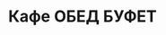 ---
layout: lunch
title: "Кафе ОБЕД БУФЕТ"
description: "<b>Адрес:</b> проспект Жукова 44 (ТЦ Аутлето), второй этаж <br> <b>Режим работы:</b> ежедневно с 10.00 до 18.00 <br><hr> Закажите свой обед с доставкой в офис или на дом!"
subdescription1: "Читайте [условия доставки](/delivery/ 'Условия доставки | ХаусФреш')"
metadescription: "Кафе ОБЕД БУФЕТ на Жукова: адрес, режим работы. Заказать Горячий Комплексный Обед в Офис. Самое вкусное обеденное меню. Доступные цены, Скидки. Организация Корпоративного Питания. Доставка обедов в офис и на дом"
metakeywords: "Кафе ОБЕД БУФЕТ на Жукова: адрес, режим работы. Заказ домашних комплексных обедов: Салаты, Супы, Вторые блюда, Гарниры, Хлеб, Выпечка, Напитки. Корпоративное питание. Доставка обедов в офис Минск"
sitetitle: "Кафе ОБЕД БУФЕТ ☕ (Комплексные Обеды) | Доставка в Офис"
weekMenu:
- weekDay: Открыт приём заказов на Понедельник
  day: 5 ноября
  validFromOrderDate: "2018-11-02 11:00:00"
  validToOrderDate: "2018-11-05 10:59:59"
  courses:
  - title: Салаты
    items:
    - title: Салат «Бонапарт»
      id: 1101	
      ingredients: капуста, помидор свежий, зелёный горошек, сметана, майонез
      weight: 150
      price: 2.15
    - title: Салат «Слоеный»
      id: 1102
      ingredients: овощи свежие, яйцо, сыр, майонез
      weight: 150
      price: 2.60
    - title: Салат с крабовыми палочками и кукурузой
      id: 1103
      ingredients: крабовые палочки, рис отварной, овощи маринованные, майонез
      weight: 150
      price: 2.45
  - title: Супы
    items:  
    - title: Суп картофельный с фасолью и курицей
      id: 1201
      ingredients: 
      weight: 250
      price: 2.20
    - title: Суп-пюре из разных овощей с сухариками
      id: 1202
      ingredients: 
      weight: 250/10
      price: 2.40
  - title: Вторые блюда
    items:
    - title: Колобки «Полесские»
      id: 1301
      ingredients: свинина, специи
      weight: 140
      price: 2.95
    - title: Рулетики из птицы с ветчиной
      id: 1302
      ingredients: птица, ветчина, сыр, специи
      weight: 130
      price: 4.80
    - title: Рыба по гречески
      id: 1303
      ingredients: рыба, овощи, сыр, специи
      weight: 185
      price: 4.20
    - title: Жаркое по-домашнему
      id: 1304
      ingredients: свинина, овощи тушенные, специи
      weight: 335
      price: 3.80
  - title: Гарниры
    items:
    - title: Картофель отварной
      id: 1401
      ingredients: 
      weight: 150
      price: 0.90
    - title: Каша рассыпчатая рисовая
      id: 1402
      ingredients: 
      weight: 150
      price: 0.85
- weekDay: Открыт приём заказов на Вторник
  day: 6 ноября 
  validFromOrderDate: "2018-11-05 11:00:00"
  validToOrderDate: "2018-11-06 10:59:59"
  courses:
  - title: Салаты
    items:
    - title: Салат «Мексиканский с фасолью»
      id: 2101
      ingredients: филе птицы, сыр Фета, огурец свежий, помидор свежий, фасоль, заправка
      weight: 150
      price: 3.10
    - title: Салат «Белорусский Новый»
      id: 2102
      ingredients: филе цыпленка отварное, огурец свежий, помидор свежий, ветчина, майонез
      weight: 150
      price: 3.40
    - title: Салат–коктейль «Мимоза» 
      id: 2103
      ingredients: консерва рыбная, сыр, яйцо, майонез
      weight: 150
      price: 3.15
  - title: Супы
    items:  
    - title: Суп перловый с грибами
      id: 2201
      ingredients: 
      weight: 250/20
      price: 1.85
    - title: Суп-пюре гороховый
      id: 2202
      ingredients: 
      weight: 250
      price: 2.35
  - title: Вторые блюда
    items:
    - title: Бедро цыпленка в грибном соусе
      id: 2301
      ingredients: бедро цыпленка, грибы,  соус, специи
      weight: 175
      price: 3.50
    - title: Голубцы любительские
      id: 2302
      ingredients: свинина, говядина, специи
      weight: 230/50
      price: 3.65
    - title: Свинина, запеченная с грибами
      id: 2303
      ingredients: свинина, сыр, грибы, специи
      weight: 120
      price: 4.10
    - title: Паста Карбонара
      id: 2304
      ingredients: паста, птица, сыр, специи, соус
      weight: 300
      price: 5.00
  - title: Гарниры
    items:
    - title: Каша перловая с грибами
      id: 2401
      ingredients: 
      weight: 150
      price: 1.20
    - title: Картофельное пюре
      id: 2402
      ingredients: 
      weight: 150
      price: 0.95
- weekDay: Открыт приём заказов на Среду
  day: 7 ноября
  validFromOrderDate: "2018-11-06 11:00:00"
  validToOrderDate: "2018-11-07 10:59:59"
  courses:
  - title: Салаты
    items:
    - title: Салат «Цезарь с птицей»
      id: 3101
      ingredients: птица, овощи свежие, сыр, майонез
      weight: 200
      price: 3.45
    - title: Салат «1812» 
      id: 3102
      ingredients: филе цыпленка отварное, огурец маринованный, грибы маринованные, капуста пекинская, сыр, сухарики, заправка
      weight: 150
      price: 3.45
    - title: Салат «Мясной с фасолью»
      id: 3103
      ingredients: говядина отварная, овощи маринованные, фасоль, картофель отварной, майонез
      weight: 150
      price: 2.65
  - title: Супы
    items:  
    - title: Щи из свежей капусты с картофелем
      id: 3201
      ingredients: 
      weight: 250/20
      price: 1.95
    - title: Суп-харчо
      id: 3202
      ingredients: 
      weight: 250
      price: 2.85
  - title: Вторые блюда
    items:
    - title: Гуляш из свинины
      id: 3301
      ingredients: свинина, специи
      weight: 75/75
      price: 3.30
    - title: Филе птицы в сыре
      id: 3302
      ingredients: птица, сыр, специи
      weight: 130
      price: 3.45
    - title: Биточки рыбные
      id: 3303
      ingredients: рыба, специи
      weight: 125
      price: 2.95
    - title: Паста с курицей и грибами
      id: 3304
      ingredients: птица, макаронные изделия, грибы, соус, специи
      weight: 300
      price: 5.00
  - title: Гарниры
    items:
    - title: Каша рассыпчатая с грибами и луком гречневая
      id: 3401
      ingredients: 
      weight: 150
      price: 1.10
    - title: Картофельное пюре
      id: 3402
      ingredients: 
      weight: 150
      price: 0.95
- weekDay: Открыт приём заказов на Четверг
  day: 8 ноября
  validFromOrderDate: "2018-11-07 11:00:00"
  validToOrderDate: "2018-11-08 10:59:59"
  courses:
  - title: Салаты
    items:
    - title: Салат «Лесная Иллюзия» 
      id: 4101
      ingredients: грибы маринованные, ветчина, овощи отварные, овощи маринованные, яйцо, майонез
      weight: 150
      price: 2.95
    - title: Яйцо, фаршированное грибами
      id: 4102
      ingredients: яйцо, грибы, майонез
      weight: 70
      price: 2.40
    - title: Салат «Слоеный»
      id: 4103
      ingredients: овощи свежие, яйцо, сыр, майонез
      weight: 150
      price: 2.60
  - title: Супы
    items:  
    - title: Суп-лапша домашняя с курицей
      id: 4201
      ingredients: 
      weight: 250/30
      price: 2.15
    - title: Суп-пюре из птицы
      id: 4202
      ingredients: 
      weight: 250
      price: 2.95
  - title: Вторые блюда
    items:
    - title: Колобки «Полесские»
      id: 4301
      ingredients: свинина, специи
      weight: 140
      price: 2.95
    - title: Рулетики из птицы с ветчиной
      id: 4302
      ingredients: птица, ветчина, сыр, специи
      weight: 130
      price: 4.80
    - title: Мясо по-осеннему
      id: 4303
      ingredients: говядина вырезка, морковь, яблоко, специи, соус
      weight: 75/75
      price: 3.95
    - title: Рыба жареная
      id: 4304
      ingredients: рыба аргентина, специи
      weight: 120
      price: 3.20
  - title: Гарниры
    items:
    - title: Картофель отварной
      id: 4401
      ingredients: 
      weight: 150
      price: 0.90
    - title: Каша гречневая рассыпчатая
      id: 4402
      ingredients: 
      weight: 150
      price: 0.85
- weekDay: Открыт приём заказов на Пятницу
  day: 9 ноября
  validFromOrderDate: "2018-11-08 11:00:00"
  validToOrderDate: "2018-11-09 10:59:59"
  courses:
  - title: Салаты
    items:
    - title: Салат «Праздничный» 
      id: 5101
      ingredients: говядина отварная, морковь, огурец консервированный, майонез
      weight: 150
      price: 3.15
    - title: Салат «Хрустящий»
      id: 5102
      ingredients: капуста пекинская, ветчина, сухарики, заправка
      weight: 150
      price: 2.45
    - title: Салат–коктейль «Мимоза» 
      id: 5103
      ingredients: консерва рыбная, сыр, яйцо, майонез
      weight: 150
      price: 3.15
  - title: Супы
    items:  
    - title: Борщ «Хатнi» с пампушками
      id: 5201
      ingredients: 
      weight: 250/50/30
      price: 2.15
    - title: Суп-пюре из свежих грибов
      id: 5202
      ingredients: 
      weight: 250
      price: 2.45
  - title: Вторые блюда
    items:
    - title: Котлеты домашние
      id: 5301
      ingredients: свинина, говядина, специи
      weight: 100
      price: 2.45
    - title: Птица в сырно-шпинатной шапочке
      id: 5302
      ingredients: птица, яйцо, сыр, шпинат, специи
      weight: 160
      price: 4.60
    - title: Рыба в сыре  жареная
      id: 5303
      ingredients: филе трески, сыр, специи
      weight: 120
      price: 3.25
    - title: Паста Болоньез
      id: 5304
      ingredients: паста, свинина, овощи, специи, соус
      weight: 300
      price: 5.00
  - title: Гарниры
    items:
    - title: Картофельное пюре
      id: 5401
      ingredients: 
      weight: 150
      price: 0.95
    - title: Рис с овощами
      id: 5402
      ingredients: 
      weight: 150
      price: 1.10
sharedCourses:
- title: Хлеб
  items:
  - title: Хлеб белый
    id: 1
    ingredients: 
    weight: 40
    price: 0.10
  - title: Хлеб тёмный
    id: 2    
    ingredients: 
    weight: 40
    price: 0.10
  - title: Хлеб белый (2 порции)
    id: 3
    ingredients: 
    weight: 80
    price: 0.20
  - title: Хлеб тёмный (2 порции)
    id: 4    
    ingredients: 
    weight: 80
    price: 0.20
- title: Соусы
  items:
  - title: Сметана
    id: 5
    ingredients: 
    weight: 50
    price: 0.50
  - title: Кетчуп томатный
    id: 6    
    ingredients: 
    weight: 50
    price: 0.50
  - title: Майонез
    id: 7
    ingredients: 
    weight: 50
    price: 0.50
- title: Выпечка
  items:
  - title: Торт «Ореховый Сара Бернар»
    id: 8  
    ingredients: 
    weight: 100
    price: 2.00
  - title: Торт «Шоколоадный Брауни»
    id: 9    
    ingredients: 
    weight: 83
    price: 2.00
  - title: Сметанник
    id: 10    
    ingredients: 
    weight: 75
    price: 0.85
  - title: Булочка чайная с творогом
    id: 11    
    ingredients: 
    weight: 50
    price: 0.65
  - title: Маффин в ассортименте
    id: 12    
    ingredients: 
    weight: 115
    price: 1.50
  - title: Круассан с шоколадом
    id: 13    
    ingredients: 
    weight: 50
    price: 1.10
  - title: Круассан со сгущёнкой
    id: 14    
    ingredients: 
    weight: 50
    price: 1.10
  - title: Слойка с вишней
    id: 15    
    ingredients: 
    weight: 75
    price: 1.10
  - title: Слойка со сгущёнкой
    id: 16    
    ingredients: 
    weight: 75
    price: 1.10
  - title: Слойка с сыром
    id: 17    
    ingredients: 
    weight: 75
    price: 1.10
- title: Напитки
  items:
  - title: Холодный чай Фьюз Ти
    id: 18
    ingredients: 
    weight: 500
    price: 2.50
  - title: Напиток Кока-Кола
    id: 19
    ingredients: 
    weight: 500
    price: 2.00
  - title: Напиток Спрайт
    id: 20
    ingredients: 
    weight: 500
    price: 2.00
  - title: Напиток Фанта Апельсин
    id: 21
    ingredients: 
    weight: 500
    price: 2.00
  - title: Питьевая вода Бонаква
    id: 22
    ingredients: 
    weight: 500
    price: 1.50
---